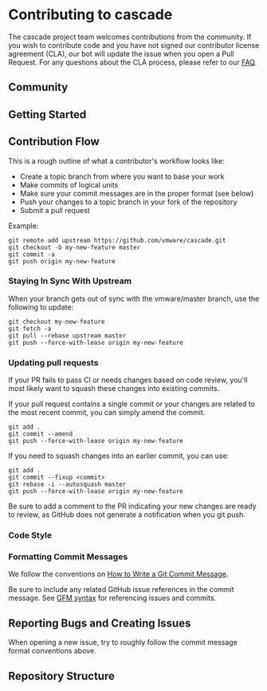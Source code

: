 # Contributing to cascade

The cascade project team welcomes contributions from the community. If you wish
to contribute code and you have not signed our contributor license agreement
(CLA), our bot will update the issue when you open a Pull Request. For any
questions about the CLA process, please refer to our
[FAQ](https://cla.vmware.com/faq).

## Community

## Getting Started

## Contribution Flow

This is a rough outline of what a contributor's workflow looks like:

- Create a topic branch from where you want to base your work
- Make commits of logical units
- Make sure your commit messages are in the proper format (see below)
- Push your changes to a topic branch in your fork of the repository
- Submit a pull request

Example:

``` shell
git remote add upstream https://github.com/vmware/cascade.git
git checkout -b my-new-feature master
git commit -a
git push origin my-new-feature
```

### Staying In Sync With Upstream

When your branch gets out of sync with the vmware/master branch, use the following to update:

``` shell
git checkout my-new-feature
git fetch -a
git pull --rebase upstream master
git push --force-with-lease origin my-new-feature
```

### Updating pull requests

If your PR fails to pass CI or needs changes based on code review, you'll most likely want to squash these changes into
existing commits.

If your pull request contains a single commit or your changes are related to the most recent commit, you can simply
amend the commit.

``` shell
git add .
git commit --amend
git push --force-with-lease origin my-new-feature
```

If you need to squash changes into an earlier commit, you can use:

``` shell
git add .
git commit --fixup <commit>
git rebase -i --autosquash master
git push --force-with-lease origin my-new-feature
```

Be sure to add a comment to the PR indicating your new changes are ready to review, as GitHub does not generate a
notification when you git push.

### Code Style

### Formatting Commit Messages

We follow the conventions on [How to Write a Git Commit Message](http://chris.beams.io/posts/git-commit/).

Be sure to include any related GitHub issue references in the commit message.  See
[GFM syntax](https://guides.github.com/features/mastering-markdown/#GitHub-flavored-markdown) for referencing issues
and commits.

## Reporting Bugs and Creating Issues

When opening a new issue, try to roughly follow the commit message format conventions above.

## Repository Structure
